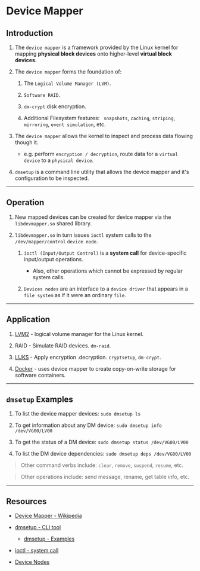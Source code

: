 # Device Mapper

## Introduction

1. The `device mapper` is a framework provided by the Linux kernel for mapping __physical block devices__ onto higher-level __virtual block devices__.

2. The `device mapper` forms the foundation of:

    1. The `Logical Volume Manager (LVM)`.
    
    2. `Software RAID`.
    
    3. `dm-crypt` disk encryption.
    
    4. Additional Filesystem features: ` snapshots`, `caching`, `striping`, `mirroring`, `event simulation`, etc.

3. The `device mapper` allows the kernel to inspect and process data flowing though it.

    * e.g. perform `encryption / decryption`, route data for a `virtual device` to a `physical device`.

4. `dmsetup` is a command line utility that allows the device mapper and it's configuration to be inspected.

---

## Operation

1. New mapped devices can be created for device mapper via the `libdevmapper.so` shared library.

2. `libdevmapper.so` in turn issues `ioctl` system calls to the `/dev/mapper/control` `device node`.

    1. `ioctl (Input/Output Control)` is a __system call__ for device-specific input/output operations.

        * Also, other operations which cannot be expressed by regular system calls.
    
    2. `Devices nodes` are an interface to a `device driver` that appears in a `file system` as if it were an ordinary `file`. 

---

## Application

1. [LVM2](https://en.wikipedia.org/wiki/Logical_volume_management) - logical volume manager for the Linux kernel.

2. RAID - Simulate RAID devices. `dm-raid`.

2. [LUKS](https://en.wikipedia.org/wiki/Linux_Unified_Key_Setup) - Apply encryption .decryption. `cryptsetup`, `dm-crypt`.

3. [Docker](https://en.wikipedia.org/wiki/Docker_(software)) - uses device mapper to create copy-on-write storage for software containers.

---

## `dmsetup` Examples

1. To list the device mapper devices: `sudo dmsetup ls`

2. To get information about any DM device: `sudo dmsetup info /dev/VG00/LV00`

4. To get the status of a DM device: `sudo dmsetup status /dev/VG00/LV00` 

5. To list the DM device dependencies: `sudo dmsetup deps /dev/VG00/LV00`

> Other command verbs include: `clear`, `remove`, `suspend`, `resume`, etc.

> Other operations include: send message, rename, get table info, etc.

---

## Resources

* [Device Mapper - Wikipedia](https://en.wikipedia.org/wiki/Device_mapper)

* [dmsetup - CLI tool](https://linux.die.net/man/8/dmsetup)

    * [dmsetup - Examples](http://linuxadministrative.blogspot.com/2014/06/dmsetup-command-examples.html)

* [ioctl - system call](https://en.wikipedia.org/wiki/Ioctl)

* [Device Nodes](https://en.wikipedia.org/wiki/Device_file)